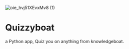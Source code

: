 
![oie_hvj51XEvxMv8 (1)](https://github.com/DamnUi/Quizzyboat/assets/81849260/b745166f-591d-44ee-aa4c-83b45a963309)


# Quizzyboat
a Python app, Quiz you on anything from knowledgeboat. 
